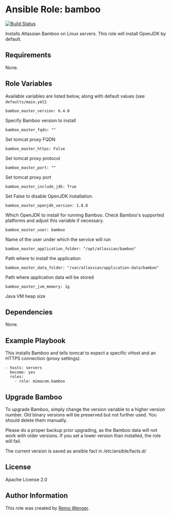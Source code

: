 # Ansible Role: bamboo

[![Build Status](https://travis-ci.org/mimacom/ansible-role-bamboo.svg?branch=master)](https://travis-ci.org/mimacom/ansible-role-bamboo)

Installs Atlassian Bamboo on Linux servers. This role will install OpenJDK by default.

## Requirements

None.


## Role Variables

Available variables are listed below, along with default values (see
`defaults/main.yml`):

    bamboo_master_version: 6.4.0

Specify Bamboo version to install

    bamboo_master_fqdn: ""

Set tomcat proxy FQDN

    bamboo_master_https: False

Set tomcat proxy protocol

    bamboo_master_port: ""

Set tomcat proxy port

    bamboo_master_include_jdk: True

Set False to disable OpenJDK installation.

    bamboo_master_openjdk_version: 1.8.0

Which OpenJDK to install for running Bamboo. Check Bamboo's supported platforms and adjust this variable if necessary.

    bamboo_master_user: bamboo

Name of the user under which the service will run

    bamboo_master_application_folder: "/opt/atlassian/bamboo"

Path where to install the application

    bamboo_master_data_folder: "/var/atlassian/application-data/bamboo"

Path where application data will be stored

    bamboo_master_jvm_memory: 1g

Java VM heap size

## Dependencies

None.

## Example Playbook

This installs Bamboo and tells tomcat to expect a specific vHost and an
HTTPS connection (proxy settings).

    - hosts: servers
      become: yes
      roles:
        - role: mimacom.bamboo

## Upgrade Bamboo

To upgrade Bamboo, simply change the version variable to a higher
version number. Old binary versions will be preserved but not further
used. You should delete them manually.

Please do a proper backup prior upgrading, as the Bamboo data will not
work with older versions. If you set a lower version than installed, the
role will fail.

The current version is saved as ansible fact in /etc/ansible/facts.d/

## License

Apache License 2.0

## Author Information

This role was created by [Remo Wenger](http://www.remowenger.ch).
